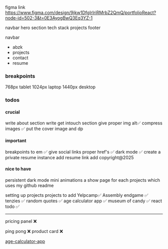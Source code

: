 figma link 
https://www.figma.com/design/9jkw1DfgIrIriRMrbZ2QmQ/portfolioReact?node-id=502-3&t=0E3AyogBwQ3Eq3YZ-1



navbar
hero section
tech stack
projects
footer

navbar
- abzk
- projects
- contact
- resume


### breakpoints
768px tablet
1024px laptop
1440px desktop



### todos
#### crucial
write about section
write get intouch section
give proper img alt✅
compress images ✅
put the cover image and dp
#### important
breakpoints to em ✅
give social links proper href's ✅
dark mode ✅
create a private resume instance
add resume link
add copyright@2025
#### nice to have
persistent dark mode
mini animations
a show page for each projects which uses my github readme



setting up projects
 projects to add
 Yelpcamp✅
 Assembly endgame ✅
 tenzies ✅
 random quotes ✅
age calculator app ✅
 museum of candy ✅
react todo ✅

 ---
 

 pricing panel ❌

 ping pong ❌
 product card ❌

 <!-- mockup links -->

[age-calculator-app](https://www.minimalmockups.com/mockup/iphone-and-ipad-mockup-01/)